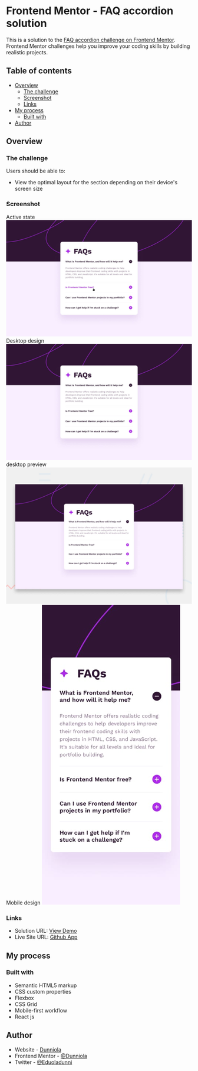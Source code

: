 # Frontend Mentor - FAQ accordion solution

This is a solution to the [FAQ accordion challenge on Frontend Mentor](https://www.frontendmentor.io/challenges/social-proof-section-6e0qTv_bA). Frontend Mentor challenges help you improve your coding skills by building realistic projects. 

## Table of contents

- [Overview](#overview)
  - [The challenge](#the-challenge)
  - [Screenshot](#screenshot)
  - [Links](#links)
- [My process](#my-process)
  - [Built with](#built-with)
- [Author](#author)


## Overview

### The challenge

Users should be able to:

- View the optimal layout for the section depending on their device's screen size

### Screenshot
Active state
![](./design/active-states.jpg)
Desktop design
![](./design/desktop-design.jpg)
desktop preview
![](./design/desktop-preview.jpg)
Mobile design
![](./design/mobile-design.jpg)



### Links

- Solution URL: [View Demo](https://github.com/Dunniola/FAQ-accordion.git)
- Live Site URL: [Github App](https://dunniola.github.io/FAQ-accordion/)

## My process

### Built with

- Semantic HTML5 markup
- CSS custom properties
- Flexbox
- CSS Grid
- Mobile-first workflow
- React js

## Author

- Website - [Dunniola](https://dunniola.github.io/FAQ-accordion/)
- Frontend Mentor - [@Dunniola](https://www.frontendmentor.io/profile/Dunniola)
- Twitter - [@Eduoladunni](https://www.twitter.com/Eduoladunni)
